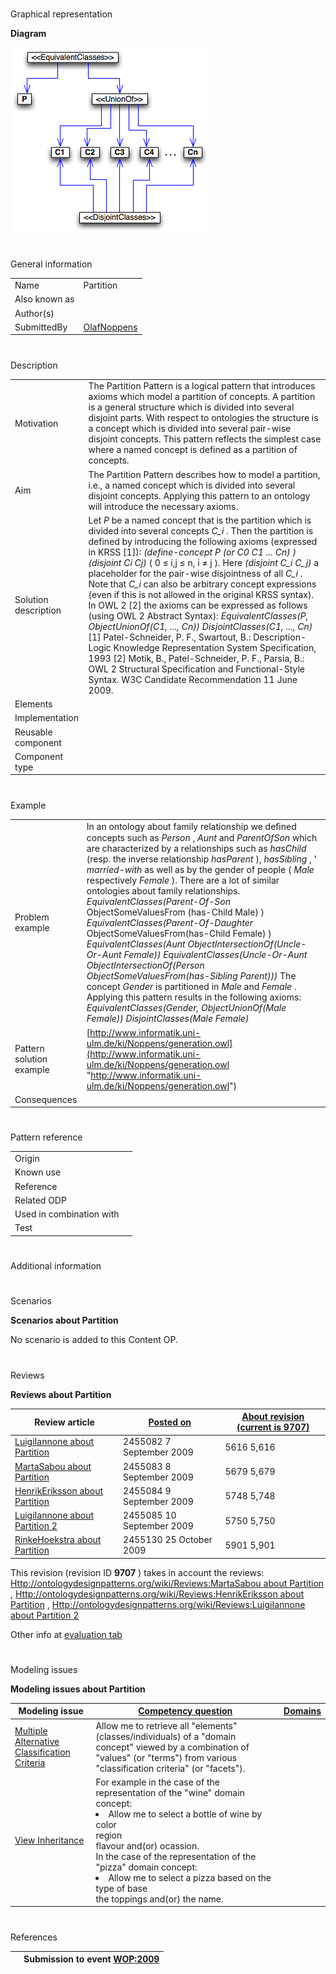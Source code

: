 # 

 Graphical representation



__Diagram__ 





[![Image:Partition-diagram.png](public/images/e/e1/Partition-diagram.png)](../Image/Partition-diagram.png "Image:Partition-diagram.png")





# 

 General information




|  |  |
| --- | --- |
|  Name  |  Partition  |
|  Also known as  |  |
|  Author(s)  |  |
|  SubmittedBy  | [OlafNoppens](../User/OlafNoppens "User:OlafNoppens")  |



  





# 

 Description




|  |  |
| --- | --- |
|  Motivation  |  The Partition Pattern is a logical pattern that introduces axioms which model a partition of concepts. A partition is a general structure which is divided into several disjoint parts. With respect to ontologies the structure is a concept which is divided into several pair-wise disjoint concepts. This pattern reflects the simplest case where a named concept is defined as a partition of concepts.  |
|  Aim  |  The Partition Pattern describes how to model a partition, i.e., a named concept which is divided into several disjoint concepts. Applying this pattern to an ontology will introduce the necessary axioms.  |
|  Solution description  |  Let _P_  be a named concept that is the partition which is divided into several concepts _C\_i_  . Then the partition is defined by introducing the following axioms (expressed in KRSS [1]): _(define-concept P (or C0 C1 ... Cn) )_ _(disjoint Ci Cj)_  ( 0 ≤ i,j ≤ n, i ≠ j ).  Here _(disjoint C\_i C\_j)_  a placeholder for the pair-wise disjointness of all _C\_i_  . Note that _C\_i_  can also be arbitrary concept expressions (even if this is not allowed in the original KRSS syntax).  In OWL 2 [2] the axioms can be expressed as follows (using OWL 2 Abstract Syntax): _EquivalentClasses(P, ObjectUnionOf(C1, ..., Cn))_ _DisjointClasses(C1, ..., Cn)_  [1] Patel-Schneider, P. F., Swartout, B.: Description-Logic Knowledge Representation System Specification, 1993  [2] Motik, B., Patel-Schneider, P. F., Parsia, B.: OWL 2 Structural Specification and Functional-Style Syntax. W3C Candidate Recommendation 11 June 2009.  |
|  Elements  |  |
|  Implementation  |  |
|  Reusable component  |  |
|  Component type  |  |



  





# 

 Example




|  |  |
| --- | --- |
|  Problem example  |  In an ontology about family relationship we deﬁned concepts such as _Person_  , _Aunt_  and _ParentOfSon_  which are characterized by a relationships such as _hasChild_  (resp. the inverse relationship _hasParent_  ), _hasSibling_  , ' _married-with_  as well as by the gender of people ( _Male_  respectively _Female_  ). There are a lot of similar ontologies about family relationships. _EquivalentClasses(Parent-Of-Son_  ObjectSomeValuesFrom (has-Child Male) ) _EquivalentClasses(Parent-Of-Daughter_  ObjectSomeValuesFrom(has-Child Female) ) _EquivalentClasses(Aunt ObjectIntersectionOf(Uncle-Or-Aunt Female))_ _EquivalentClasses(Uncle-Or-Aunt ObjectIntersectionOf(Person ObjectSomeValuesFrom(has-Sibling Parent)))_  The concept _Gender_  is partitioned in _Male_  and _Female_  . Applying this pattern results in the following axioms: _EquivalentClasses(Gender, ObjectUnionOf(Male Female))_ _DisjointClasses(Male Female)_  |
|  Pattern solution example  | [http://www.informatik.uni-ulm.de/ki/Noppens/generation.owl](http://www.informatik.uni-ulm.de/ki/Noppens/generation.owl "http://www.informatik.uni-ulm.de/ki/Noppens/generation.owl")  |
|  Consequences  |  |



  





# 

 Pattern reference




|  |  |
| --- | --- |
|  Origin  |  |
|  Known use  |  |
|  Reference  |  |
|  Related ODP  |  |
|  Used in combination with  |  |
|  Test  |  |



  





  





# 

 Additional information



# 

 Scenarios




__Scenarios about Partition__ 


 No scenario is added to this Content OP.
 




# 

 Reviews




__Reviews about Partition__ 



|  Review article  | [Posted on](../Property/CreationDate "Property:CreationDate")  | [About revision (current is 9707)](../Property/ReviewAboutVersion "Property:ReviewAboutVersion")  |
| --- | --- | --- |
| [LuigiIannone about Partition](../Reviews/LuigiIannone_about_Partition "Reviews:LuigiIannone about Partition")  |  2455082  7 September 2009  |  5616  5,616  |
| [MartaSabou about Partition](../Reviews/MartaSabou_about_Partition "Reviews:MartaSabou about Partition")  |  2455083  8 September 2009  |  5679  5,679  |
| [HenrikEriksson about Partition](../Reviews/HenrikEriksson_about_Partition "Reviews:HenrikEriksson about Partition")  |  2455084  9 September 2009  |  5748  5,748  |
| [LuigiIannone about Partition 2](../Reviews/LuigiIannone_about_Partition_2 "Reviews:LuigiIannone about Partition 2")  |  2455085  10 September 2009  |  5750  5,750  |
| [RinkeHoekstra about Partition](../Community/RinkeHoekstra_about_Partition "Community:RinkeHoekstra about Partition")  |  2455130  25 October 2009  |  5901  5,901  |



 This revision (revision ID
 __9707__ 
 ) takes in account the reviews:
 [Http://ontologydesignpatterns.org/wiki/Reviews:MartaSabou about Partition](http://ontologydesignpatterns.org/wiki/index.php?title=Reviews:Http://ontologydesignpatterns.org/wiki/Reviews:MartaSabou_about_Partition&action=edit&redlink=1 "Reviews:Http://ontologydesignpatterns.org/wiki/Reviews:MartaSabou about Partition (not yet written)") 
 ,
 [Http://ontologydesignpatterns.org/wiki/Reviews:HenrikEriksson about Partition](http://ontologydesignpatterns.org/wiki/index.php?title=Reviews:Http://ontologydesignpatterns.org/wiki/Reviews:HenrikEriksson_about_Partition&action=edit&redlink=1 "Reviews:Http://ontologydesignpatterns.org/wiki/Reviews:HenrikEriksson about Partition (not yet written)") 
 ,
 [Http://ontologydesignpatterns.org/wiki/Reviews:LuigiIannone about Partition 2](http://ontologydesignpatterns.org/wiki/index.php?title=Reviews:Http://ontologydesignpatterns.org/wiki/Reviews:LuigiIannone_about_Partition_2&action=edit&redlink=1 "Reviews:Http://ontologydesignpatterns.org/wiki/Reviews:LuigiIannone about Partition 2 (not yet written)") 




 Other info at
 [evaluation tab](http://ontologydesignpatterns.org/wiki/index.php?title=Submissions:Partition&action=evaluation "http://ontologydesignpatterns.org/wiki/index.php?title=Submissions:Partition&action=evaluation") 





  





# 

 Modeling issues




__Modeling issues about Partition__ 



|  Modeling issue  | [Competency question](../Property/CompetencyQuestion "Property:CompetencyQuestion")  | [Domains](../Property/Domain "Property:Domain")  |
| --- | --- | --- |
| [Multiple Alternative Classification Criteria](../Community/Multiple_Alternative_Classification_Criteria "Community:Multiple Alternative Classification Criteria")  |  Allow me to retrieve all "elements" (classes/individuals) of a "domain concept" viewed by a combination of "values" (or "terms") from various "classification criteria" (or "facets").  |  |
| [View Inheritance](../Community/View_Inheritance "Community:View Inheritance")  |  For example  in the case of the representation of the "wine" domain concept: <li>        Allow me to select a bottle of wine by color        <br/>        region        <br/>        flavour and(or) ocassion.       </li> In the case of the representation of the "pizza" domain concept: <li>        Allow me to select a pizza based on the type of base        <br/>        the toppings and(or) the name.       </li> |  |




  





# 

 References



  






|  |  Submission to event [WOP:2009](../WOP/2009 "WOP:2009")  |
| --- | --- |